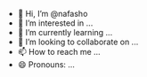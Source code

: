  - 👋 Hi, I’m @nafasho 
- 👀 I’m interested in ...
- 🌱 I’m currently learning ...  
- 💞️ I’m looking to collaborate on ...    
- 📫 How to reach me ...   
- 😄 Pronouns: ...  
     
<!---
nafasho/nafasho is a ✨ special ✨ repository because its `README.md` (this file) appears on your GitHub profile.  
You can click the Preview link to take a look at your changes.
--->  
 
